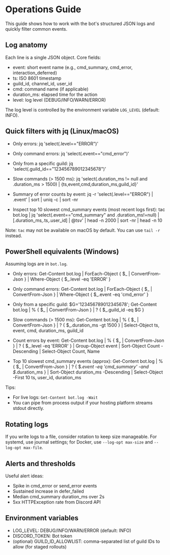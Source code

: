 # Operations Guide

This guide shows how to work with the bot's structured JSON logs and quickly filter common events.

## Log anatomy

Each line is a single JSON object. Core fields:

- event: short event name (e.g., cmd_summary, cmd_error, interaction_deferred)
- ts: ISO 8601 timestamp
- guild_id, channel_id, user_id
- cmd: command name (if applicable)
- duration_ms: elapsed time for the action
- level: log level (DEBUG/INFO/WARN/ERROR)

The log level is controlled by the environment variable `LOG_LEVEL` (default: INFO).

## Quick filters with jq (Linux/macOS)

- Only errors:
  jq 'select(.level=="ERROR")'

- Only command errors:
  jq 'select(.event=="cmd_error")'

- Only from a specific guild:
  jq 'select(.guild_id=="123456789012345678")'

- Slow commands (> 1500 ms):
  jq 'select(.duration_ms != null and .duration_ms > 1500) | {ts,event,cmd,duration_ms,guild_id}'

- Summary of error counts by event:
  jq -r 'select(.level=="ERROR") | .event' | sort | uniq -c | sort -nr

- Inspect top 10 slowest cmd_summary events (most recent logs first):
  tac bot.log | jq 'select(.event=="cmd_summary" and .duration_ms!=null) | [.duration_ms,.ts,.user_id] | @tsv' | head -n 2000 | sort -nr | head -n 10

Note: `tac` may not be available on macOS by default. You can use `tail -r` instead.

## PowerShell equivalents (Windows)

Assuming logs are in `bot.log`.

- Only errors:
  Get-Content bot.log | ForEach-Object { $_ | ConvertFrom-Json } | Where-Object { $_.level -eq 'ERROR' }

- Only command errors:
  Get-Content bot.log | ForEach-Object { $_ | ConvertFrom-Json } | Where-Object { $_.event -eq 'cmd_error' }

- Only from a specific guild:
  $G='123456789012345678'; Get-Content bot.log | % { $_ | ConvertFrom-Json } | ? { $_.guild_id -eq $G }

- Slow commands (> 1500 ms):
  Get-Content bot.log | % { $_ | ConvertFrom-Json } | ? { $_.duration_ms -gt 1500 } | Select-Object ts, event, cmd, duration_ms, guild_id

- Count errors by event:
  Get-Content bot.log | % { $_ | ConvertFrom-Json } | ? { $_.level -eq 'ERROR' } | Group-Object event | Sort-Object Count -Descending | Select-Object Count, Name

- Top 10 slowest cmd_summary events (approx):
  Get-Content bot.log | % { $_ | ConvertFrom-Json } | ? { $_.event -eq 'cmd_summary' -and $_.duration_ms } | Sort-Object duration_ms -Descending | Select-Object -First 10 ts, user_id, duration_ms

Tips:

- For live logs: `Get-Content bot.log -Wait`
- You can pipe from process output if your hosting platform streams stdout directly.

## Rotating logs

If you write logs to a file, consider rotation to keep size manageable. For systemd, use journal settings; for Docker, use `--log-opt max-size` and `--log-opt max-file`.

## Alerts and thresholds

Useful alert ideas:

- Spike in cmd_error or send_error events
- Sustained increase in defer_failed
- Median cmd_summary duration_ms over 2s
- 5xx HTTPException rate from Discord API

## Environment variables

- LOG_LEVEL: DEBUG/INFO/WARN/ERROR (default: INFO)
- DISCORD_TOKEN: Bot token
- (optional) GUILD_ID_ALLOWLIST: comma-separated list of guild IDs to allow (for staged rollouts)


